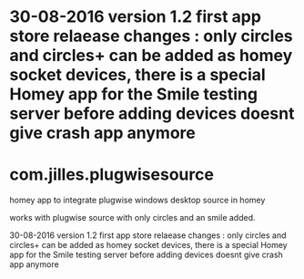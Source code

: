 30-08-2016 version 1.2 first app store relaease changes : only circles and circles+ can be added as homey socket devices, there is a special Homey app for the Smile testing server before adding devices doesnt give crash app anymore
=======
# com.jilles.plugwisesource
homey app to integrate plugwise windows desktop source in homey 

works with plugwise source with only circles and an smile added.

30-08-2016 version 1.2 first app store relaease
changes :
only circles and circles+ can be added as homey socket devices, there is a special Homey app for the Smile
testing server before adding devices doesnt give crash app anymore

